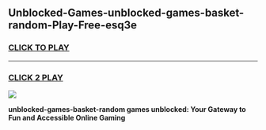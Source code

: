 
## Unblocked-Games-unblocked-games-basket-random-Play-Free-esq3e
<h3>
<a href="https://premium76.site?title=unblocked-games-basket-random&ref=22A">CLICK TO PLAY</a></h3>
<hr>

<h3>
<a href="https://premium76.site?title=unblocked-games-basket-random&ref=22A">CLICK 2 PLAY</a>
  
</h3>

<a href="https://premium76.site?title=unblocked-games-basket-random&ref=22A"><img src="https://clearcache.store/games.png"></a>


**unblocked-games-basket-random games unblocked: Your Gateway to Fun and Accessible Online Gaming**
